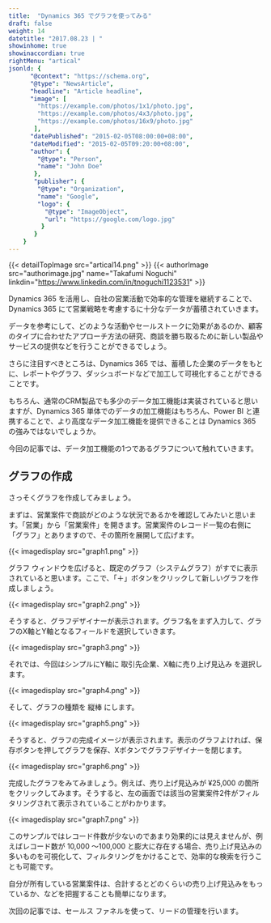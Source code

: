 ```yaml
---
title:  "Dynamics 365 でグラフを使ってみる"
draft: false
weight: 14
datetitle: "2017.08.23 | "
showinhome: true
showinaccordian: true
rightMenu: "artical"
jsonld: {
      "@context": "https://schema.org",
      "@type": "NewsArticle",
      "headline": "Article headline",
      "image": [
        "https://example.com/photos/1x1/photo.jpg",
        "https://example.com/photos/4x3/photo.jpg",
        "https://example.com/photos/16x9/photo.jpg"
       ],
      "datePublished": "2015-02-05T08:00:00+08:00",
      "dateModified": "2015-02-05T09:20:00+08:00",
      "author": {
        "@type": "Person",
        "name": "John Doe"
       },
       "publisher": {
        "@type": "Organization",
        "name": "Google",
        "logo": {
          "@type": "ImageObject",
          "url": "https://google.com/logo.jpg"
         }
       }
    }
---
```

{{< detailTopImage src="artical14.png" >}}
{{< authorImage src="authorimage.jpg" name="Takafumi Noguchi" linkdin="https://www.linkedin.com/in/tnoguchi1123531" >}}
<!-- Intro  -->
Dynamics 365 を活用し、自社の営業活動で効率的な管理を継続することで、Dynamics 365 にて営業戦略を考慮するに十分なデータが蓄積されていきます。

データを参考にして、どのような活動やセールストークに効果があるのか、顧客のタイプに合わせたアプローチ方法の研究、商談を勝ち取るために新しい製品やサービスの提供などを行うことができるでしょう。

さらに注目すべきところは、Dynamics 365 では、蓄積した企業のデータをもとに、レポートやグラフ、ダッシュボードなどで加工して可視化することができることです。

もちろん、通常のCRM製品でも多少のデータ加工機能は実装されていると思いますが、Dynamics 365 単体でのデータの加工機能はもちろん、Power BI と連携することで、より高度なデータ加工機能を提供できることは Dynamics 365 の強みではないでしょうか。

今回の記事では、データ加工機能の1つであるグラフについて触れていきます。

## グラフの作成
さっそくグラフを作成してみましょう。

まずは、営業案件で商談がどのような状況であるかを確認してみたいと思います。「営業」から「営業案件」を開きます。営業案件のレコード一覧の右側に「グラフ」とありますので、その箇所を展開して広げます。
<!-- Image= graph1.png -->
{{< imagedisplay src="graph1.png" >}}

グラフ ウィンドウを広げると、既定のグラフ（システムグラフ）がすでに表示されていると思います。ここで、「＋」ボタンをクリックして新しいグラフを作成しましょう。
<!-- Image= graph2.png -->
{{< imagedisplay src="graph2.png" >}}

そうすると、グラフデザイナーが表示されます。グラフ名をまず入力して、グラフのX軸とY軸となるフィールドを選択していきます。
<!-- Image= graph3.png -->
{{< imagedisplay src="graph3.png" >}}

それでは、今回はシンプルにY軸に 取引先企業、X軸に売り上げ見込み を選択します。
<!-- Image= graph4.png -->
{{< imagedisplay src="graph4.png" >}}

そして、グラフの種類を 縦棒 にします。
<!-- Image= graph5.png -->
{{< imagedisplay src="graph5.png" >}}

そうすると、グラフの完成イメージが表示されます。表示のグラフよければ、保存ボタンを押してグラフを保存、Xボタンでグラフデザイナーを閉じます。
<!-- Image= graph6.png -->
{{< imagedisplay src="graph6.png" >}}

完成したグラフをみてみましょう。例えば、売り上げ見込みが ¥25,000 の箇所をクリックしてみます。そうすると、左の画面では該当の営業案件2件がフィルタリングされて表示されていることがわかります。
<!-- Image= graph7.png -->
{{< imagedisplay src="graph7.png" >}}

このサンプルではレコード件数が少ないのであまり効果的には見えませんが、例えばレコード数が 10,000 ～100,000 と膨大に存在する場合、売り上げ見込みの多いものを可視化して、フィルタリングをかけることで、効率的な検索を行うことも可能です。

自分が所有している営業案件は、合計するとどのくらいの売り上げ見込みをもっているか、などを把握することも簡単になります。

次回の記事では、セールス ファネルを使って、リードの管理を行います。